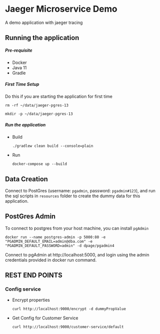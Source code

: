 # Jaeger Microservice Demo
A demo application with jaeger tracing


## Running the application
##### Pre-requisite
 - Docker
 - Java 11
 - Gradle
 
##### First Time Setup
Do this if you are starting the application for first time
    
   `rm -rf ~/data/jaeger-pgres-13`
    
   `mkdir -p ~/data/jaeger-pgres-13`
   
##### Run the application
 
 - Build
    
    `./gradlew clean build --console=plain`
    
 - Run
 
    `docker-compose up --build`
    
   
## Data Creation
Connect to PostGres (username: `pgadmin`, password: `pgadmin#123`), and run the sql scripts in `resources` folder to create the dummy data for this application.



## PostGres Admin
To connect to postgres from your host machine, you can install `pgAdmin`

`docker run --name postgres-admin -p 5000:80 -e "PGADMIN_DEFAULT_EMAIL=admin@dba.com" -e "PGADMIN_DEFAULT_PASSWORD=admin" -d dpage/pgadmin4`

Connect to pgAdmin at http://localhost:5000, and login using the admin credentials provided in docker run command.




## REST END POINTS

### Config service
 - Encrypt properties 
 
    `curl http://localhost:9000/encrypt -d dummyPropValue`
    
 - Get Config for Customer Service
 
    `curl http://localhost:9000/customer-service/default`
 
